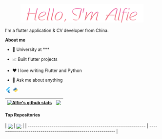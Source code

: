 <p align="center"><a href="https://yi226.github.io"><img width="80%" alt="Hello, I'm Alfie. I do open source!" src="./assets/readme-header.png" /></a></p>

I'm a flutter application & CV developer from China.

**About me**

- 💼 University at ***

- 📈 Built flutter projects

- ❤️ I love writing Flutter and Python

- 💬 Ask me about anything

<code><img height="20" alt="javascript" src="https://raw.githubusercontent.com/github/explore/80688e429a7d4ef2fca1e82350fe8e3517d3494d/topics/flutter/flutter.png"></code> <code><img height="20" alt="typescript" src="https://raw.githubusercontent.com/github/explore/80688e429a7d4ef2fca1e82350fe8e3517d3494d/topics/python/python.png"></code>   


| <a href="https://github.com/yi226"><img align="center" src="https://github-readme-stats.vercel.app/api?username=yi226&show_icons=true&include_all_commits=true&theme=buefy&hide_border=true" alt="Alfie's github stats" /></a> | <a href="https://github.com/yi226"><img align="center" src="https://github-readme-stats.vercel.app/api/top-langs/?username=yi226&layout=compact&theme=buefy&hide_border=true" /></a> |
| ------------------------------------------------------------ | ------------------------------------------------------------ |

#### Top Repositories
|<a href="https://github.com/yi226/auto_scaffold_easy">
  <img align="center" src="https://github-readme-stats.vercel.app/api/pin/?username=yi226&repo=auto_scaffold_easy&theme=buefy" />
</a>|<a href="https://github.com/yi226/yi226.github.io">
  <img align="center" src="https://github-readme-stats.vercel.app/api/pin/?username=yi226&repo=yi226.github.io&theme=buefy" />
</a>|
| ------------------------------------------------------------ | ------------------------------------------------------------ |


<br />
<br />
